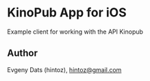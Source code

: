 # KinoPub App for iOS
Example client for working with the API Kinopub

## Author

Evgeny Dats (hintoz), hintoz@gmail.com
